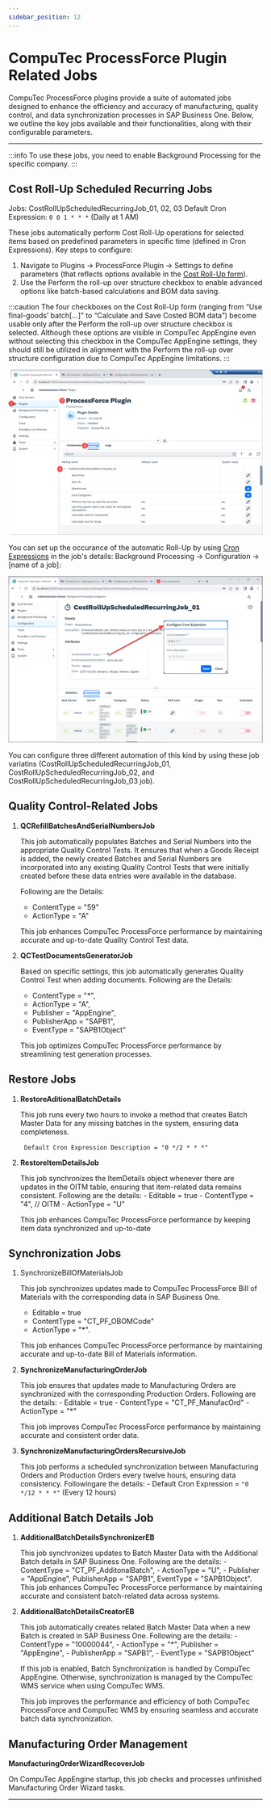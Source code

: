 ```yaml
---
sidebar_position: 12
---
```


# CompuTec ProcessForce Plugin Related Jobs

CompuTec ProcessForce plugins provide a suite of automated jobs designed to enhance the efficiency and accuracy of manufacturing, quality control, and data synchronization processes in SAP Business One. Below, we outline the key jobs available and their functionalities, along with their configurable parameters.

---

:::info
To use these jobs, you need to enable Background Processing for the specific company.
:::

## Cost Roll-Up Scheduled Recurring Jobs

Jobs: CostRollUpScheduledRecurringJob_01, 02, 03
Default Cron Expression: `0 0 1 * * *` (Daily at 1 AM)

These jobs automatically perform Cost Roll-Up operations for selected items based on predefined parameters in specific time (defined in Cron Expressions). Key steps to configure:

1. Navigate to Plugins → ProcessForce Plugin → Settings to define parameters (that reflects options available in the [Cost Roll-Up form](https://learn.computec.one/docs/processforce/user-guide/costing-material-and-resources/cost-categories#cost-roll-up)).
2. Use the Perform the roll-up over structure checkbox to enable advanced options like batch-based calculations and BOM data saving.

:::caution
The four checkboxes on the Cost Roll-Up form (ranging from “Use final-goods’ batch[…]” to “Calculate and Save Costed BOM data”) become usable only after the Perform the roll-up over structure checkbox is selected. Although these options are visible in CompuTec AppEngine even without selecting this checkbox in the CompuTec AppEngine settings, they should still be utilized in alignment with the Perform the roll-up over structure configuration due to CompuTec AppEngine limitations.
:::

![ProcessForce](./media/processforce/pf-jobs.png)

You can set up the occurance of the automatic Roll-Up by using [Cron Expressions](https://docs.oracle.com/cd/E12058_01/doc/doc.1014/e12030/cron_expressions.htm) in the job's details: Background Processing → Configuration → [name of a job]:

![ProcessForce](./media/processforce/pf-cron.png)

You can configure three different automation of this kind by using these job variatins (CostRollUpScheduledRecurringJob_01, CostRollUpScheduledRecurringJob_02, and CostRollUpScheduledRecurringJob_03 job).

## Quality Control-Related Jobs

1. **QCRefillBatchesAndSerialNumbersJob**

    This job automatically populates Batches and Serial Numbers into the appropriate Quality Control Tests. It ensures that when a Goods Receipt is added, the newly created Batches and Serial Numbers are incorporated into any existing Quality Control Tests that were initially created before these data entries were available in the database.

    Following are the Details:

    - ContentType = "59"
    - ActionType = "A"

    This job enhances CompuTec ProcessForce performance by maintaining accurate and up-to-date Quality Control Test data.

2. **QCTestDocumentsGeneratorJob**

    Based on specific settings, this job automatically generates Quality Control Test when adding documents.
    Following are the Details:

    - ContentType = "*",
    - ActionType = "A",
    - Publisher = "AppEngine",
    - PublisherApp = "SAPB1",
    - EventType = "SAPB1Object"

    This job optimizes CompuTec ProcessForce performance by streamlining test generation processes.

## Restore Jobs

1. **RestoreAditionalBatchDetails**

    This job runs every two hours to invoke a method that creates Batch Master Data for any missing batches in the system, ensuring data completeness.

        Default Cron Expression Description = "0 */2 * * *"

2. **RestoreItemDetailsJob**

    This job synchronizes the ItemDetails object whenever there are updates in the OITM table, ensuring that item-related data remains consistent. Following are the details:
        - Editable = true
        - ContentType = "4", // OITM
        - ActionType = "U"

    This job enhances CompuTec ProcessForce performance by keeping item data synchronized and up-to-date

## Synchronization Jobs

1. SynchronizeBillOfMaterialsJob

    This job synchronizes updates made to CompuTec ProcessForce Bill of Materials with the corresponding data in SAP Business One.
    - Editable = true
    - ContentType = "CT_PF_OBOMCode"
    - ActionType = "*".

    This job enhances CompuTec ProcessForce performance by maintaining accurate and up-to-date Bill of Materials information.

2. **SynchronizeManufacturingOrderJob**

    This job ensures that updates made to Manufacturing Orders are synchronized with the corresponding Production Orders. Following are the details:
        - Editable = true
        - ContentType = "CT_PF_ManufacOrd"
        - ActionType = "*"

    This job improves CompuTec ProcessForce performance by maintaining accurate and consistent order data.

3. **SynchronizeManufacturingOrdersRecursiveJob**

    This job performs a scheduled synchronization between Manufacturing Orders and Production Orders every twelve hours, ensuring data consistency. Followingare the details:
        - Default Cron Expression = `"0 */12 * * *"` (Every 12 hours)

## Additional Batch Details Job

1. **AdditionalBatchDetailsSynchronizerEB**

    This job synchronizes updates to Batch Master Data with the Additional Batch details in SAP Business One.
    Following are the details:
        - ContentType = "CT_PF_AdditonalBatch",
        - ActionType = "U",
        - Publisher = "AppEngine", PublisherApp = "SAPB1", EventType = "SAPB1Object".
    This job enhances CompuTec ProcessForce performance by maintaining accurate and consistent batch-related data across systems.

2. **AdditionalBatchDetailsCreatorEB**

    This job automatically creates related Batch Master Data when a new Batch is created in SAP Business One.
    Following are the details:
        - ContentType = "10000044",
        - ActionType = "*", Publisher = "AppEngine",
        - PublisherApp = "SAPB1",
        - EventType = "SAPB1Object"

    If this job is enabled, Batch Synchronization is handled by CompuTec AppEngine. Otherwise, synchronization is managed by the CompuTec WMS service when using CompuTec WMS.

    This job improves the performance and efficiency of both CompuTec ProcessForce and CompuTec WMS by ensuring seamless and accurate batch data synchronization.

## Manufacturing Order Management

**ManufacturingOrderWizardRecoverJob**

On CompuTec AppEngine startup, this job checks and processes unfinished Manufacturing Order Wizard tasks.

---
